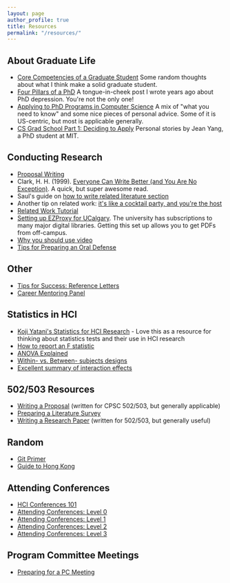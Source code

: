 ```yaml
---
layout: page
author_profile: true
title: Resources
permalink: "/resources/"
---
```


## About Graduate Life
* [Core Competencies of a Graduate Student](https://ricelab.github.io/young-tony-blog/2009/04/11/phd-core-competencies/) Some random thoughts about what I think make a solid graduate student.
* [Four Pillars of a PhD](https://ricelab.github.io/young-tony-blog/2006/08/11/four-pillars-of-a-phd/) A tongue-in-cheek post I wrote years ago about PhD depression. You're not the only one!
* [Applying to PhD Programs in Computer Science](http://www.cs.cmu.edu/~harchol/gradschooltalk.pdf) A mix of "what you need to know" and some nice pieces of personal advice. Some of it is US-centric, but most is applicable generally.
* [CS Grad School Part 1: Deciding to Apply](http://jxyzabc.blogspot.ca/2008/08/cs-grad-school-part-1-deciding-to-apply.html) Personal stories by Jean Yang, a PhD student at MIT.

## Conducting Research
* [Proposal Writing]({{site.baseurl}}/2018/proposal-writing/)
* Clark, H. H. (1999). [Everyone Can Write Better (and You Are No Exception)](GradStudentTips/everyone-can-write-better.pdf). A quick, but super awesome read.
* Saul's guide on [how to write related literature section](http://pages.cpsc.ucalgary.ca/~saul/wiki/pmwiki.php/Chapter1/HowToWriteALiteratureReview)
* Another tip on related work: [it's like a cocktail party, and you're the host](http://www.youtube.com/watch?v=ZwA3IFOAuh8)
* [Related Work Tutorial]({{site.baseurl}}/2018/related-work-tutorial/)
* [Setting up EZProxy for UCalgary]({{site.baseurl}}/2018/ezproxy-setup/). The university has subscriptions to many major digital libraries. Getting this set up allows you to get PDFs from off-campus.
* [Why you should use video](https://ricelab.github.io/young-tony-blog/2007/10/24/why-you-should-use-video/)
* [Tips for Preparing an Oral Defense]({{site.baseurl}}/2018/oral-defense-tips/)

## Other
* [Tips for Success: Reference Letters](http://grad.ucalgary.ca/awards/tips_for_success/reference_forms)
* [Career Mentoring Panel]({{site.baseurl}}/2018/career-mentoring-workshop/)

## Statistics in HCI
* [Koji Yatani's Statistics for HCI Research](http://yatani.jp/teaching/doku.php?id=hcistats:start) - Love this as a resource for thinking about statistics tests and their use in HCI research
* [How to report an F statistic](http://www.yorku.ca/mack/RN-HowToReportAnFStatistic.html)
* [ANOVA Explained](http://www.yorku.ca/mack/RN-Anova.html)
* [Within- vs. Between- subjects designs](http://www.yorku.ca/mack/RN-Counterbalancing.html)
* [Excellent summary of interaction effects](http://www.unc.edu/courses/2008spring/psyc/270/001/interact.html)

## 502/503 Resources
* [Writing a Proposal]({{site.baseurl}}/2018/502-503-proposal/) (written for CPSC 502/503, but generally applicable)
* [Preparing a Literature Survey]({{site.baseurl}}/2018/literature-review/)
* [Writing a Research Paper]({{site.baseurl}}/502-503-final-report/) (written for 502/503, but generally useful)

## Random
* [Git Primer](http://ricelab.cpsc.ucalgary.ca/blog/2017/git-as-tony-understands-it/)
* [Guide to Hong Kong](http://ricelab.cpsc.ucalgary.ca/blog/2018/guide-to-hk/)

## Attending Conferences
* [HCI Conferences 101](http://ricelab.cpsc.ucalgary.ca/blog/2016/hci-conferences-101/)
* [Attending Conferences: Level 0](http://ricelab.cpsc.ucalgary.ca/blog/2016/attending-conferences-level-0/)
* [Attending Conferences: Level 1](http://ricelab.cpsc.ucalgary.ca/blog/2016/attending-conferences-level-1/)
* [Attending Conferences: Level 2](http://ricelab.cpsc.ucalgary.ca/blog/2016/attending-conferences-level-2/)
* [Attending Conferences: Level 3](http://ricelab.cpsc.ucalgary.ca/blog/2016/attending-conferences-level-3/)

## Program Committee Meetings
* [Preparing for a PC Meeting](http://ricelab.cpsc.ucalgary.ca/blog/2014/pc-meetings-a-quiet-guys-perspective/)